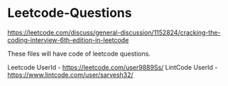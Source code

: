 # Leetcode-Questions

https://leetcode.com/discuss/general-discussion/1152824/cracking-the-coding-interview-6th-edition-in-leetcode

These files will have code of leetcode questions.

Leetcode UserId - https://leetcode.com/user9889Ss/
LintCode UserId - https://www.lintcode.com/user/sarvesh32/
